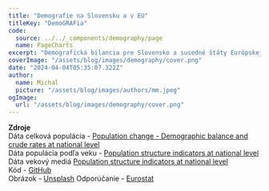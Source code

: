 ```yaml
---
title: "Demografie na Slovensku a v EU"
titleKey: "DemoGRAFia"
code:
  source: ../../_components/demography/page
  name: PageCharts
excerpt: "Demografická bilancia pre Slovensko a susedné štáty Európskej Únie za posledných dvadsať rokov v jednoduchej vizualizácii. "
coverImage: "/assets/blog/images/demography/cover.png"
date: "2024-04-04T05:35:07.322Z"
author:
  name: Michal
  picture: "/assets/blog/images/authors/mm.jpeg"
ogImage:
  url: "/assets/blog/images/demography/cover.png"
---
```



**Zdroje**  
Dáta celková populácia - [Population change - Demographic balance and crude rates at national level](https://ec.europa.eu/eurostat/databrowser/view/DEMO_GIND__custom_2733962/bookmark/table?lang=en&bookmarkId=7084ed24-6b91-4cf3-b90d-d47565593505)  
Dáta populácia podľa veku - [Population structure indicators at national level](https://ec.europa.eu/eurostat/databrowser/view/DEMO_PJANIND__custom_964289/bookmark/table?lang=en&bookmarkId=6d16c67e-3cf3-4149-8746-eb3cce994d62)  
Dáta vekový mediá [Population structure indicators at national level](https://ec.europa.eu/eurostat/databrowser/view/DEMO_PJANIND__custom_4978058/bookmark/table?lang=en&bookmarkId=6def1abd-0aab-43ee-9a54-c7a2c9ca888a)  
Kód - [GitHub](https://github.com/emenems/databistro)  
Obrázok - [Unsplash](https://unsplash.com/photos/waving-flag-wIUxLHndcLw)
Odporúčanie - [Eurostat](https://ec.europa.eu/eurostat/web/interactive-publications/demography-2023)